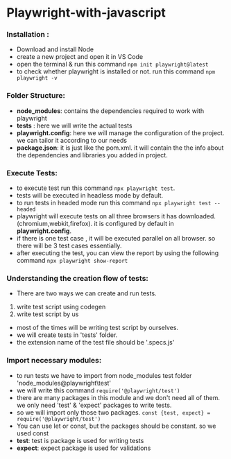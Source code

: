 # Playwright-with-javascript

### Installation :
* Download and install Node
* create a new project and open it in VS Code
* open the terminal & run this command `npm init playwright@latest`
* to check whether playwright is installed or not. run this command `npm playwright -v`


### Folder Structure:
* **node_modules**: contains the dependencies required to work with playwright
* **tests** : here we will write the actual tests
* **playwright.config**: here we will manage the configuration of the project. we can tailor it according to our needs
* **package.json**: it is just like the pom.xml. it will contain the the info about the dependencies and libraries you added in project.


### Execute Tests:
* to execute test run this command `npx playwright test`.
* tests will be executed in headless mode by default.
* to run tests in headed mode run this command `npx playwright test --headed`
* playwright will execute tests on all three browsers it has downloaded. (chromium,webkit,firefox). it is configured by default in **playwright.config**.
* if there is one test case , it will be executed parallel on all browser. so there will be 3 test cases essentially.
* after executing the test, you can view the report by using the following command `npx playwright show-report`


### Understanding the creation flow of tests:
* There are two ways we can create and run tests.
1) write test script using codegen 
2) write test script by us

* most of the times will be writing test script by ourselves.
* we will create tests in 'tests' folder.
* the extension name of the test file should be '.specs.js'

### Import necessary modules:
* to run tests we have to import from node_modules test folder 'node_modules\@playwright\test'
* we will write this command `require('@playwright/test')`
* there are many packages in this module and we don't need all of them. we only need 'test' & 'expect' packages to write tests.
* so we will import only those two packages. `const {test, expect} = require('@playwright/test')`
* You can use let or const, but the packages should be constant. so we used const
* **test**: test is package is used for writing tests
* **expect**: expect package is used for validations
